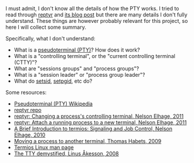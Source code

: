 I must admit, I don't know all the details of how the PTY works.
I tried to read through [reptyr](https://github.com/nelhage/reptyr)
and [its blog post](https://blog.nelhage.com/2011/02/changing-ctty/)
but there are many details I don't fully understand.
These things are however probably relevant for this project,
so here I will collect some summary.

Specifically, what I don't understand:

- What is a [pseudoterminal (PTY)](https://en.wikipedia.org/wiki/Pseudoterminal)?
  How does it work?
- What is a "controlling terminal", or the "current controlling terminal (CTTY)"?
- What are "sessions groups" and "process groups"?
- What is a "session leader" or "process group leader"?
- What do [setsid](https://linux.die.net/man/2/setsid), [setpgid](https://linux.die.net/man/2/setpgid), etc do?

Some resources:

- [Pseudoterminal (PTY) Wikipedia](https://en.wikipedia.org/wiki/Pseudoterminal)
- [reptyr repo](https://github.com/nelhage/reptyr)
- [reptyr: Changing a process's controlling terminal, Nelson Elhage, 2011](https://blog.nelhage.com/2011/02/changing-ctty/)
- [reptyr: Attach a running process to a new terminal, Nelson Elhage, 2011](https://blog.nelhage.com/2011/01/reptyr-attach-a-running-process-to-a-new-terminal/)
- [A Brief Introduction to termios: Signaling and Job Control, Nelson Elhage, 2010](https://blog.nelhage.com/2010/01/a-brief-introduction-to-termios-signaling-and-job-control/)
- [Moving a process to another terminal, Thomas Habets, 2009](https://blog.habets.se/2009/03/Moving-a-process-to-another-terminal.html)
- [Termios Linux man page](https://linux.die.net/man/3/termios)
- [The TTY demystified, Linus Åkesson, 2008](http://www.linusakesson.net/programming/tty/index.php)

